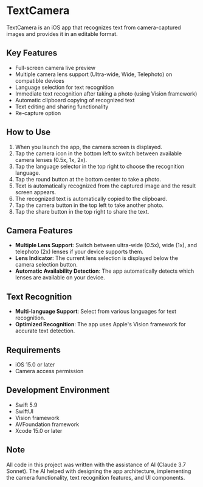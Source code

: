 # TextCamera

TextCamera is an iOS app that recognizes text from camera-captured images and provides it in an editable format.

## Key Features

- Full-screen camera live preview
- Multiple camera lens support (Ultra-wide, Wide, Telephoto) on compatible devices
- Language selection for text recognition
- Immediate text recognition after taking a photo (using Vision framework)
- Automatic clipboard copying of recognized text
- Text editing and sharing functionality
- Re-capture option

## How to Use

1. When you launch the app, the camera screen is displayed.
2. Tap the camera icon in the bottom left to switch between available camera lenses (0.5x, 1x, 2x).
3. Tap the language selector in the top right to choose the recognition language.
4. Tap the round button at the bottom center to take a photo.
5. Text is automatically recognized from the captured image and the result screen appears.
6. The recognized text is automatically copied to the clipboard.
7. Tap the camera button in the top left to take another photo.
8. Tap the share button in the top right to share the text.

## Camera Features

- **Multiple Lens Support**: Switch between ultra-wide (0.5x), wide (1x), and telephoto (2x) lenses if your device supports them.
- **Lens Indicator**: The current lens selection is displayed below the camera selection button.
- **Automatic Availability Detection**: The app automatically detects which lenses are available on your device.

## Text Recognition

- **Multi-language Support**: Select from various languages for text recognition.
- **Optimized Recognition**: The app uses Apple's Vision framework for accurate text detection.

## Requirements

- iOS 15.0 or later
- Camera access permission

## Development Environment

- Swift 5.9
- SwiftUI
- Vision framework
- AVFoundation framework
- Xcode 15.0 or later 

## Note

All code in this project was written with the assistance of AI (Claude 3.7 Sonnet). The AI helped with designing the app architecture, implementing the camera functionality, text recognition features, and UI components. 